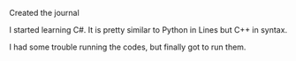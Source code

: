 Created the journal

I started learning C#. It is pretty similar to Python in Lines but C++ in syntax.

I had some trouble running the codes, but finally got to run them.
